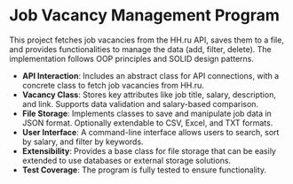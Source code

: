 # Job Vacancy Management Program

This project fetches job vacancies from the HH.ru API, saves them to a file, and provides functionalities to manage the data (add, filter, delete). The implementation follows OOP principles and SOLID design patterns.

- **API Interaction**: Includes an abstract class for API connections, with a concrete class to fetch job vacancies from HH.ru.
- **Vacancy Class**: Stores key attributes like job title, salary, description, and link. Supports data validation and salary-based comparison.
- **File Storage**: Implements classes to save and manipulate job data in JSON format. Optionally extendable to CSV, Excel, and TXT formats.
- **User Interface**: A command-line interface allows users to search, sort by salary, and filter by keywords.
- **Extensibility**: Provides a base class for file storage that can be easily extended to use databases or external storage solutions.
- **Test Coverage**: The program is fully tested to ensure functionality.
